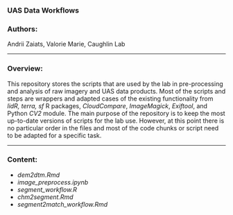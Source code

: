 ### UAS Data Workflows

### Authors:
Andrii Zaiats, Valorie Marie, Caughlin Lab

---

### Overview:
This repository stores the scripts that are used by the lab in pre-processing and analysis of raw imagery and UAS data products. Most of the scripts and steps are wrappers and adapted cases of the existing functionality from _lidR, terra, sf_ R packages, _CloudCompare_, _ImageMagick_, _Exiftool_, and Python _CV2_ module. The main purpose of the repository is to keep the most up-to-date versions of scripts for the lab use. However, at this point there is no particular order in the files and most of the code chunks or script need to be adapted for a specific task.

---

### Content:
- *dem2dtm.Rmd*
- *image_preprocess.ipynb*
- *segment_workflow.R*
- *chm2segment.Rmd*
- *segment2match_workflow.Rmd*

